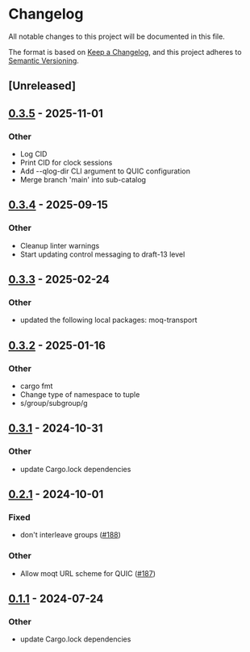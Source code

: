 # Changelog
All notable changes to this project will be documented in this file.

The format is based on [Keep a Changelog](https://keepachangelog.com/en/1.0.0/),
and this project adheres to [Semantic Versioning](https://semver.org/spec/v2.0.0.html).

## [Unreleased]

## [0.3.5](https://github.com/sgodin/moq-rs/compare/moq-sub-v0.3.4...moq-sub-v0.3.5) - 2025-11-01

### Other

- Log CID
- Print CID for clock sessions
- Add --qlog-dir CLI argument to QUIC configuration
- Merge branch 'main' into sub-catalog

## [0.3.4](https://github.com/englishm/moq-rs/compare/moq-sub-v0.3.3...moq-sub-v0.3.4) - 2025-09-15

### Other

- Cleanup linter warnings
- Start updating control messaging to draft-13 level

## [0.3.3](https://github.com/englishm/moq-rs/compare/moq-sub-v0.3.2...moq-sub-v0.3.3) - 2025-02-24

### Other

- updated the following local packages: moq-transport

## [0.3.2](https://github.com/englishm/moq-rs/compare/moq-sub-v0.3.1...moq-sub-v0.3.2) - 2025-01-16

### Other

- cargo fmt
- Change type of namespace to tuple
- s/group/subgroup/g

## [0.3.1](https://github.com/englishm/moq-rs/compare/moq-sub-v0.3.0...moq-sub-v0.3.1) - 2024-10-31

### Other

- update Cargo.lock dependencies

## [0.2.1](https://github.com/kixelated/moq-rs/compare/moq-sub-v0.2.0...moq-sub-v0.2.1) - 2024-10-01

### Fixed

- don't interleave groups ([#188](https://github.com/kixelated/moq-rs/pull/188))

### Other

- Allow moqt URL scheme for QUIC ([#187](https://github.com/kixelated/moq-rs/pull/187))

## [0.1.1](https://github.com/kixelated/moq-rs/compare/moq-sub-v0.1.0...moq-sub-v0.1.1) - 2024-07-24

### Other
- update Cargo.lock dependencies
